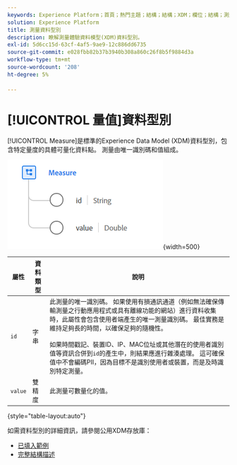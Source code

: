 ```yaml
---
keywords: Experience Platform；首頁；熱門主題；結構；結構；XDM；欄位；結構；測量；資料型別；資料型別；
solution: Experience Platform
title: 測量資料型別
description: 瞭解測量體驗資料模型(XDM)資料型別。
exl-id: 5d6cc15d-63cf-4af5-9ae9-12c886dd6735
source-git-commit: e028fbb82b37b3940b308a860c26f8b5f9884d3a
workflow-type: tm+mt
source-wordcount: '208'
ht-degree: 5%

---
```


# [!UICONTROL 量值]資料型別

[!UICONTROL Measure]是標準的Experience Data Model (XDM)資料型別，包含特定量度的具體可量化資料點。 測量由唯一識別碼和值組成。

![量值影像](../images/data-types/measure.PNG){width=500}

| 屬性 | 資料類型 | 說明 |
| --- | --- | --- |
| `id` | 字串 | 此測量的唯一識別碼。 如果使用有損通訊通道（例如無法確保傳輸測量之行動應用程式或具有離線功能的網站）進行資料收集時，此屬性會包含使用者端產生的唯一測量識別碼。 最佳實務是維持足夠長的時間，以確保足夠的隨機性。 <br><br>如果時間戳記、裝置ID、IP、MAC位址或其他潛在的使用者識別值等資訊合併到`id`的產生中，則結果應進行雜湊處理。 這可確保值中不會編碼PII，因為目標不是識別使用者或裝置，而是及時識別特定測量。 |
| `value` | 雙精度 | 此測量可數量化的值。 |

{style="table-layout:auto"}

如需資料型別的詳細資訊，請參閱公用XDM存放庫：

* [已填入範例](https://github.com/adobe/xdm/blob/master/components/datatypes/data/measure.example.1.json)
* [完整結構描述](https://github.com/adobe/xdm/blob/master/components/datatypes/data/measure.schema.json)
